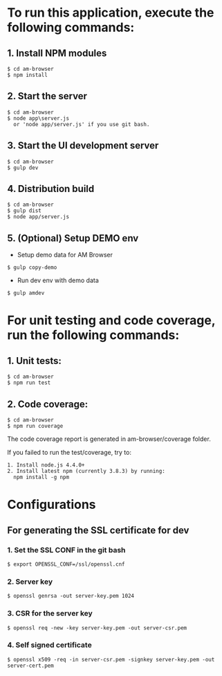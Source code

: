 # To run this application, execute the following commands: 

##  1. Install NPM modules
    $ cd am-browser
    $ npm install
##  2. Start the server
    $ cd am-browser
    $ node app\server.js
      or 'node app/server.js' if you use git bash.
## 3. Start the UI development server
    $ cd am-browser
    $ gulp dev
##  4. Distribution build
    $ cd am-browser
    $ gulp dist
    $ node app/server.js
##  5. (Optional) Setup DEMO env
 * Setup demo data for AM Browser
```
$ gulp copy-demo
```
 * Run dev env with demo data
```
$ gulp amdev
```

# For unit testing and code coverage, run the following commands:
##  1. Unit tests:
    $ cd am-browser
    $ npm run test
  
## 2. Code coverage:
    $ cd am-browser
    $ npm run coverage
    
The code coverage report is generated in am-browser/coverage folder.

If you failed to run the test/coverage, try to:
  
    1. Install node.js 4.4.0+
    2. Install latest npm (currently 3.8.3) by running:
      npm install -g npm

# Configurations
## For generating the SSL certificate for dev
### 1. Set the SSL CONF in the git bash 
  ```
  $ export OPENSSL_CONF=/ssl/openssl.cnf
  ```
### 2. Server key
  ```
  $ openssl genrsa -out server-key.pem 1024
  ```
### 3. CSR for the server key
  ```
  $ openssl req -new -key server-key.pem -out server-csr.pem
  ```
### 4. Self signed certificate
  ```
  $ openssl x509 -req -in server-csr.pem -signkey server-key.pem -out server-cert.pem
  ```